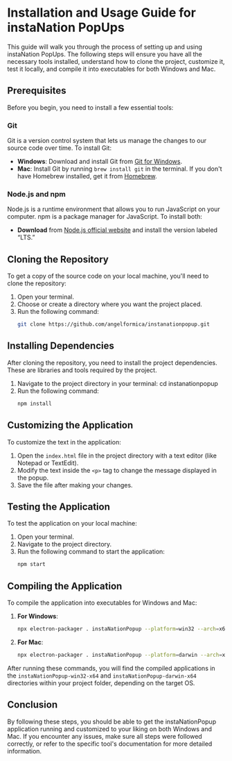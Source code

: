 # Installation and Usage Guide for instaNation PopUps

This guide will walk you through the process of setting up and using instaNation PopUps. The following steps will ensure you have all the necessary tools installed, understand how to clone the project, customize it, test it locally, and compile it into executables for both Windows and Mac.

## Prerequisites

Before you begin, you need to install a few essential tools:

### Git
Git is a version control system that lets us manage the changes to our source code over time. To install Git:
- **Windows**: Download and install Git from [Git for Windows](https://gitforwindows.org/).
- **Mac**: Install Git by running `brew install git` in the terminal. If you don't have Homebrew installed, get it from [Homebrew](https://brew.sh/).

### Node.js and npm
Node.js is a runtime environment that allows you to run JavaScript on your computer. npm is a package manager for JavaScript. To install both:
- **Download** from [Node.js official website](https://nodejs.org/) and install the version labeled “LTS.”

## Cloning the Repository

To get a copy of the source code on your local machine, you'll need to clone the repository:
1. Open your terminal.
2. Choose or create a directory where you want the project placed.
3. Run the following command:
   ```bash
   git clone https://github.com/angelformica/instanationpopup.git

## Installing Dependencies

After cloning the repository, you need to install the project dependencies. These are libraries and tools required by the project.
1. Navigate to the project directory in your terminal:
   cd instanationpopup
2. Run the following command:
   ```bash
   npm install

## Customizing the Application

To customize the text in the application:
1. Open the `index.html` file in the project directory with a text editor (like Notepad or TextEdit).
2. Modify the text inside the `<p>` tag to change the message displayed in the popup.
3. Save the file after making your changes.

## Testing the Application

To test the application on your local machine:
1. Open your terminal.
2. Navigate to the project directory.
3. Run the following command to start the application:
   ```bash
   npm start

## Compiling the Application

To compile the application into executables for Windows and Mac:
1. **For Windows**:
   ```bash
   npx electron-packager . instaNationPopup --platform=win32 --arch=x64
2. **For Mac**:
   ```bash
   npx electron-packager . instaNationPopup --platform=darwin --arch=x64

After running these commands, you will find the compiled applications in the `instaNationPopup-win32-x64` and `instaNationPopup-darwin-x64` directories within your project folder, depending on the target OS.

## Conclusion

By following these steps, you should be able to get the instaNationPopup application running and customized to your liking on both Windows and Mac. If you encounter any issues, make sure all steps were followed correctly, or refer to the specific tool's documentation for more detailed information.

